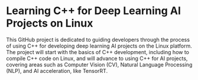 # Learning C++ for Deep Learning AI Projects on Linux

This GitHub project is dedicated to guiding developers through the process of using C++ for developing deep learning AI projects on the Linux platform. The project will start with the basics of C++ development, including how to compile C++ code on Linux, and will advance to using C++ for AI projects, covering areas such as Computer Vision (CV), Natural Language Processing (NLP), and AI acceleration, like TensorRT.
